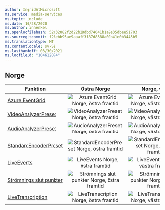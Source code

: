 ```yaml
---
author: IngridAtMicrosoft
ms.service: media-services
ms.topic: include
ms.date: 10/28/2020
ms.author: inhenkel
ms.openlocfilehash: 52c32082f2d22b28dbd74041b1a2e35dbee51703
ms.sourcegitcommit: f28ebb95ae9aaaff3f87d8388a09b41e0b3445b5
ms.translationtype: MT
ms.contentlocale: sv-SE
ms.lasthandoff: 03/30/2021
ms.locfileid: "104612874"
---
```

<!--Feature availability in region-->
## <a name="norway"></a>Norge

| Funktion | Östra Norge | Norge, väst |
| --- | :---: | :---: |
| [Azure EventGrid](../monitoring/reacting-to-media-services-events.md) |![Azure EventGrid Norge, östra framtid](../media/azure-clouds-regions/planned-active.svg)  |![Azure EventGrid Norge, västra framtid](../media/azure-clouds-regions/planned-active.svg) |
| [VideoAnalyzerPreset](../analyzing-video-audio-files-concept.md) |![VideoAnalyzerPreset Norge, östra framtid](../media/azure-clouds-regions/planned-active.svg)  | ![VideoAnalyzerPreset Norge, västra framtid](../media/azure-clouds-regions/planned-active.svg) |
| [AudioAnalyzerPreset](../analyzing-video-audio-files-concept.md) |![AudioAnalyzerPreset Norge, östra framtid](../media/azure-clouds-regions/planned-active.svg)  | ![AudioAnalyzerPreset Norge, västra framtid](../media/azure-clouds-regions/planned-active.svg) |
| [StandardEncoderPreset](../encoding-concept.md) |![StandardEncoderPreset Norge, östra framtid](../media/azure-clouds-regions/planned-active.svg)  | ![StandardEncoderPreset Norge, västra framtid](../media/azure-clouds-regions/planned-active.svg) |
| [LiveEvents](../live-streaming-overview.md) |![LiveEvents Norge, östra framtid](../media/azure-clouds-regions/planned-active.svg)  | ![LiveEvents Norge, västra framtid](../media/azure-clouds-regions/planned-active.svg) |
| [Strömnings slut punkter](../streaming-endpoint-concept.md) |![Strömnings slut punkter Norge, östra framtid](../media/azure-clouds-regions/planned-active.svg) | ![Strömnings slut punkter Norge, västra framtid](../media/azure-clouds-regions/planned-active.svg) |
| [LiveTranscription](../live-transcription.md) |![LiveTranscription Norge, östra framtid](../media/azure-clouds-regions/planned-active.svg) |![LiveTranscription Norge, västra framtid](../media/azure-clouds-regions/planned-active.svg) |
